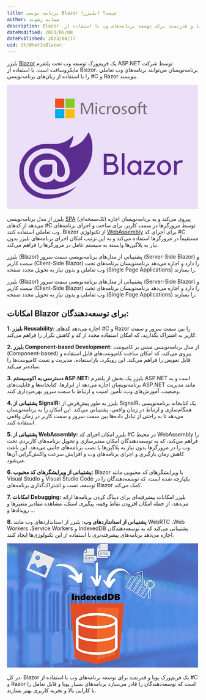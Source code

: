 ```yaml
---
title: برنامه نویسی Blazor (بلیزر) چیست؟
author: سمانه رشوند
description: Blazor  یک فریم‌ورک پویا و قدرتمند برای توسعه برنامه‌های وب با استفاده از C# و Razor است که توسعه‌دهندگان را قادر می‌سازد برنامه‌های بسیار پویا و قابل تعامل را با کارایی بالا و تجربه کاربری بهتر بسازند.
dateModified: 2023/05/08 
datePublished: 2023/04/17   
uid: It/WhatIsBlazor
---
```

بلیزر [Blazor](https://dotnet.microsoft.com/en-us/apps/aspnet/web-apps/blazor)
یک فریم‌ورک توسعه وب تحت پلتفرم ASP.NET توسط شرکت مایکروسافت است. با استفاده از Blazor، برنامه‌نویسان می‌توانند برنامه‌های وب تعاملی را با استفاده از زبان‌های برنامه‌نویسی #C و Razor بنویسند.

!["Blazor"](./Images/Blazor.webp)

بلیزر از مدل برنامه‌نویسی [SPA](https://en.wikipedia.org/wiki/Single-page_application)
 (تک‌صفحه‌ای) پیروی می‌کند و به برنامه‌نویسان اجازه می‌دهد از کدهای #C توسط مرورگرها در سمت کاربر، برای ساخت و اجرای برنامه‌های وب تعاملی استفاده کنند. Blazor از تکنولوژی [WebAssembly](https://webassembly.org/) برای اجرای کد #C مستقیماً در مرورگرها استفاده می‌کند و به این ترتیب امکان اجرای برنامه‌های بلیزر بدون نیاز به پلاگین‌ها وابسته به سیستم عامل در مرورگرها را فراهم می‌کند.

بلیزر (Blazor) پشتیبانی از مدل‌های برنامه‌نویسی سمت سرور (Server-Side Blazor) و سمت کاربر (Client-Side Blazor) را دارد و اجازه می‌دهد برنامه‌نویسان برنامه‌های تحت وب تعاملی و بدون نیاز به تحویل مجدد صفحه (Single Page Applications) را بسازند.


بلیزر (Blazor) پشتیبانی از مدل‌های برنامه‌نویسی سمت سرور (Server-Side Blazor) و سمت کاربر (Client-Side Blazor) را دارد و اجازه می‌دهد برنامه‌نویسان برنامه‌های تحت وب تعاملی و بدون نیاز به تحویل مجدد صفحه (Single Page Applications) را بسازند.

## امکانات Blazor برای توسعه‌دهندگان:

**1. بلیزر Reusability:** اجازه می‌دهد کدهای #C و Razor را بین سمت سرور و سمت کاربر به اشتراک بگذارید، که امکان استفاده مجدد از کد و کاهش تکرار را فراهم می‌کند.

**2. بلیزر Component-based Development:**  از مدل برنامه‌نویسی مبتنی بر کامپوننت (Component-based) پیروی می‌کند، که امکان ساخت کامپوننت‌های قابل استفاده و قابل تعویض را فراهم می‌کند. این رویکرد، بازاستفاده، مدیریت و تست کامپوننت‌ها را ساده‌تر می‌کند.

**3. دسترسی به اکوسیستم ASP.NET:** بلیزر یک بخش از پلتفرم ASP.NET است و به برنامه‌نویسان اجازه می‌دهد از ابزارها، کتابخانه‌ها و قابلیت‌های ASP.NET مانند مدیریت وضعیت، آموزش‌های وب، تأمین امنیت و ارتباط با سمت سرور بهره‌برداری کنند.

**4. پشتیبانی از SignalR:** بلیزر به طور پیش‌فرض از SignalR، یک کتابخانه برنامه‌نویسی همگام‌سازی و ارتباط در زمان واقعی، پشتیبانی می‌کند. این امکان را به برنامه‌نویسان می‌دهد تا به راحتی از تبادل داده‌ها بین سمت سرور و سمت کاربر در زمان واقعی استفاده کنند.

**5. پشتیبانی از WebAssembly:** بلیزر امکان اجرای کد #C در محیط WebAssembly را فراهم می‌کند، که به توسعه‌دهندگان امکان معتبرسازی و تحویل برنامه‌های کاربردی تحت وب را در مرورگرها بدون نیاز به پلاگین‌ها یا نصب برنامه‌های جانبی می‌دهد. این باعث کاهش زمان بارگیری و اجرای برنامه‌های وب و افزایش سرعت واکنش‌گرایی آن‌ها می‌شود.

**6. پشتیبانی از ویرایشگر‌های کد محبوب:** Blazor  با ویرایشگر‌های کد محبوبی مانند Visual Studio و Visual Studio Code  یکپارچه شده است، که توسعه‌دهندگان را در توسعه، تست و اشتراک‌گذاری برنامه‌های Blazor کمک می‌کند.

**7. امکانات Debugging:** بلیزر امکانات پیشرفته‌ای برای دیباگ کردن برنامه‌ها ارائه می‌دهد، از جمله امکان افزودن نقاط وقفه، پیگیری استک، مشاهده مقادیر متغیرها و رویدادها و ...

**8. پشتیبانی از استانداردهای وب:** بلیزر از استانداردهای وب مانند WebRTC ،Web Workers ،Service Workers و IndexedDB پشتیبانی می‌کند که به توسعه‌دهندگان اجازه می‌دهد برنامه‌های پیشرفته‌تری با استفاده از این تکنولوژی‌ها ایجاد کنند.

!["IndexedDB"](./Images/IndexedDB.webp)

در کل، Blazor یک فریم‌ورک پویا و قدرتمند برای توسعه برنامه‌های وب با استفاده از #C و Razor است که توسعه‌دهندگان را قادر می‌سازد برنامه‌های بسیار پویا و قابل تعامل را با کارایی بالا و تجربه کاربری بهتر بسازند.